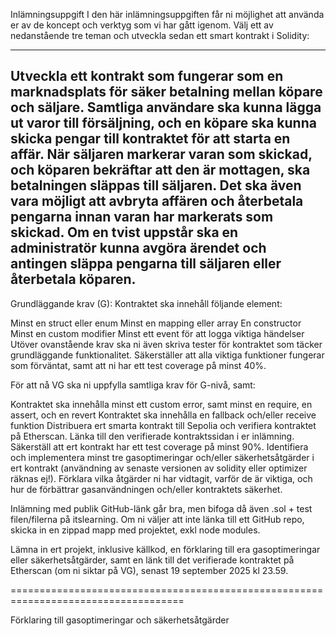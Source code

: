 Inlämningsuppgift
I den här inlämningsuppgiften får ni möjlighet att använda er av de koncept och verktyg som vi har gått igenom. Välj ett av nedanstående tre teman och utveckla sedan ett smart kontrakt i Solidity:

------------------------------------------------------------------------------------------
Utveckla ett kontrakt som fungerar som en marknadsplats för säker betalning mellan köpare och säljare.
Samtliga användare ska kunna lägga ut varor till försäljning, och en köpare ska kunna skicka pengar till kontraktet för att starta en affär. När säljaren markerar varan som skickad, och köparen bekräftar att den är mottagen, ska betalningen släppas till säljaren. Det ska även vara möjligt att avbryta affären och återbetala pengarna innan varan har markerats som skickad. Om en tvist uppstår ska en administratör kunna avgöra ärendet och antingen släppa pengarna till säljaren eller återbetala köparen.
------------------------------------------------------------------------------------------

 

Grundläggande krav (G):
Kontraktet ska innehåll följande element:

Minst en struct eller enum
Minst en mapping eller array
En constructor
Minst en custom modifier
Minst ett event för att logga viktiga händelser
Utöver ovanstående krav ska ni även skriva tester för kontraktet som täcker grundläggande funktionalitet. Säkerställer att alla viktiga funktioner fungerar som förväntat, samt att ni har ett test coverage på minst 40%.

 

För att nå VG ska ni uppfylla samtliga krav för G-nivå, samt:

Kontraktet ska innehålla minst ett custom error, samt minst en require, en assert, och en revert
Kontraktet ska innehålla en fallback och/eller receive funktion
Distribuera ert smarta kontrakt till Sepolia och verifiera kontraktet på Etherscan. Länka till den verifierade kontraktssidan i er inlämning.
Säkerställ att ert kontrakt har ett test coverage på minst 90%.
Identifiera och implementera minst tre gasoptimeringar och/eller säkerhetsåtgärder i ert kontrakt (användning av senaste versionen av solidity eller optimizer räknas ej!). Förklara vilka åtgärder ni har vidtagit, varför de är viktiga, och hur de förbättrar gasanvändningen och/eller kontraktets säkerhet.
 

Inlämning med publik GitHub-länk går bra, men bifoga då även .sol + test filen/filerna på itslearning. Om ni väljer att inte länka till ett GitHub repo, skicka in en zippad mapp med projektet, exkl node modules.

 

Lämna in ert projekt, inklusive källkod, en förklaring till era gasoptimeringar eller säkerhetsåtgärder, samt en länk till det verifierade kontraktet på Etherscan (om ni siktar på VG), senast 19 september 2025 kl 23.59.


====================================================================================

Förklaring till gasoptimeringar och säkerhetsåtgärder

